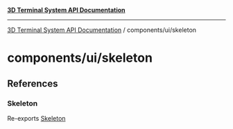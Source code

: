 [**3D Terminal System API Documentation**](../../../README.md)

***

[3D Terminal System API Documentation](../../../README.md) / components/ui/skeleton

# components/ui/skeleton

## References

### Skeleton

Re-exports [Skeleton](functions/Skeleton.md)
